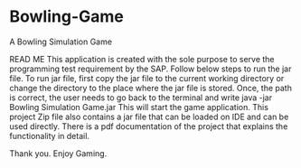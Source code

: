 # Bowling-Game
A Bowling Simulation Game

READ ME
This application is created with the sole purpose to serve the programming test requirement by the SAP.
Follow below steps to run the jar file.
To run jar file, first copy the jar file to the current working directory or change the directory to the place where the jar file is stored. Once, the path is correct, the user needs to go back to the terminal and write 
java -jar Bowling Simulation Game.jar 
This will start the game application.
This project Zip file also contains a jar file that can be loaded on IDE and can be used directly.
There is a pdf documentation of the project that explains the functionality in detail.

Thank you. 
Enjoy Gaming.
